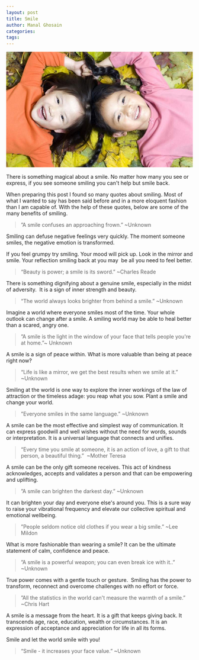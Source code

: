 ```yaml
---
layout: post
title: Smile
author: Manal Ghosain
categories:
tags:
---
```


![Smile](/images/smile.jpg)

There is something magical about a smile. No matter how many you see or express, if you see someone smiling you can't help but smile back. 

When preparing this post I found so many quotes about smiling. Most of what I wanted to say has been said before and in a more eloquent fashion than I am capable of. With the help of these quotes, below are some of the many benefits of smiling. 

> ”A smile confuses an approaching frown.” ~Unknown

Smiling can defuse negative feelings very quickly. The moment someone smiles, the negative emotion is transformed. 

If you feel grumpy try smiling. Your mood will pick up. Look in the mirror and smile. Your reflection smiling back at you may  be all you need to feel better. 

> “Beauty is power; a smile is its sword.” ~Charles Reade

There is something dignifying about a genuine smile, especially in the midst of adversity.  It is a sign of inner strength and beauty. 

> “The world always looks brighter from behind a smile.” ~Unknown 

Imagine a world where everyone smiles most of the time. Your whole outlook can change after a smile. A smiling world may be able to heal better than a scared, angry one. 

> ”A smile is the light in the window of your face that tells people you're at home.”~ Unknown

A smile is a sign of peace within. What is more valuable than being at peace right now? 

> “Life is like a mirror, we get the best results when we smile at it.” ~Unknown

Smiling at the world is one way to explore the inner workings of the law of attraction or the timeless adage: you reap what you sow. Plant a smile and change your world. 

> ”Everyone smiles in the same language.” ~Unknown

A smile can be the most effective and simplest way of communication. It can express goodwill and well wishes without the need for words, sounds or interpretation. It is a universal language that connects and unifies.

> “Every time you smile at someone, it is an action of love, a gift to that person, a beautiful thing.”  ~Mother Teresa

A smile can be the only gift someone receives. This act of kindness acknowledges, accepts and validates a person and that can be empowering and uplifting. 

> ”A smile can brighten the darkest day.” ~Unknown

It can brighten your day and everyone else's around you. This is a sure way to raise your vibrational frequency and elevate our collective spiritual and emotional wellbeing. 

> ”People seldom notice old clothes if you wear a big smile.” ~Lee Mildon 

What is more fashionable than wearing a smile? It can be the ultimate statement of calm, confidence and peace. 

> ”A smile is a powerful weapon; you can even break ice with it..” ~Unknown

True power comes with a gentle touch or gesture.  Smiling has the power to transform, reconnect and overcome challenges with no effort or force. 

> ”All the statistics in the world can't measure the warmth of a smile.” ~Chris Hart

A smile is a message from the heart. It is a gift that keeps giving back. It transcends age, race, education, wealth or circumstances. It is an expression of acceptance and appreciation for life in all its forms. 

Smile and let the world smile with you! 

> “Smile - it increases your face value.” ~Unknown